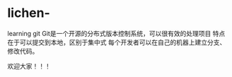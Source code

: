# lichen-
learning git
Git是一个开源的分布式版本控制系统，可以很有效的处理项目
特点在于可以提交到本地，区别于集中式
每个开发者可以在自己的机器上建立分支、修改代码。




欢迎大家！！！
